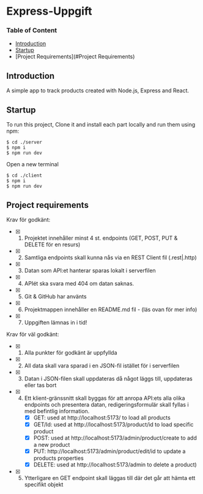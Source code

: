 # Express-Uppgift

### Table of Content

- [Introduction](#Introduction)
- [Startup](#Startup)
- [Project Requirements](#Project Requirements)

## Introduction

A simple app to track products created with Node.js, Express and React.

## Startup

To run this project, Clone it and install each part locally and run them using npm:

```
$ cd ./server
$ npm i
$ npm run dev
```

Open a new terminal

```
$ cd ./client
$ npm i
$ npm run dev
```

## Project requirements

Krav för godkänt:

- [x] 1. Projektet innehåller minst 4 st. endpoints (GET, POST, PUT & DELETE för en resurs)
- [x] 2. Samtliga endpoints skall kunna nås via en REST Client fil (.rest|.http)
- [x] 3. Datan som API:et hanterar sparas lokalt i serverfilen
- [x] 4. APIét ska svara med 404 om datan saknas.
- [x] 5. Git & GitHub har använts
- [x] 6. Projektmappen innehåller en README.md fil - (läs ovan för mer info)
- [x] 7. Uppgiften lämnas in i tid!

Krav för väl godkänt:

- [x] 1. Alla punkter för godkänt är uppfyllda
- [x] 2. All data skall vara sparad i en JSON-fil istället för i serverfilen
- [x] 3. Datan i JSON-filen skall uppdateras då något läggs till, uppdateras eller tas bort
- [x] 4. Ett klient-gränssnitt skall byggas för att anropa API:ets alla olika endpoints och presentera datan, redigeringsformulär skall fyllas i med befintlig information.
     - [x] GET: used at http://localhost:5173/ to load all products
     - [x] GET/Id: used at http://localhost:5173/product/id to load specific product
     - [x] POST: used at http://localhost:5173/admin/product/create to add a new product
     - [x] PUT: http://localhost:5173/admin/product/edit/id to update a products properties
     - [x] DELETE: used at http://localhost:5173/admin to delete a product)
- [x] 5. Ytterligare en GET endpoint skall läggas till där det går att hämta ett specifikt objekt
